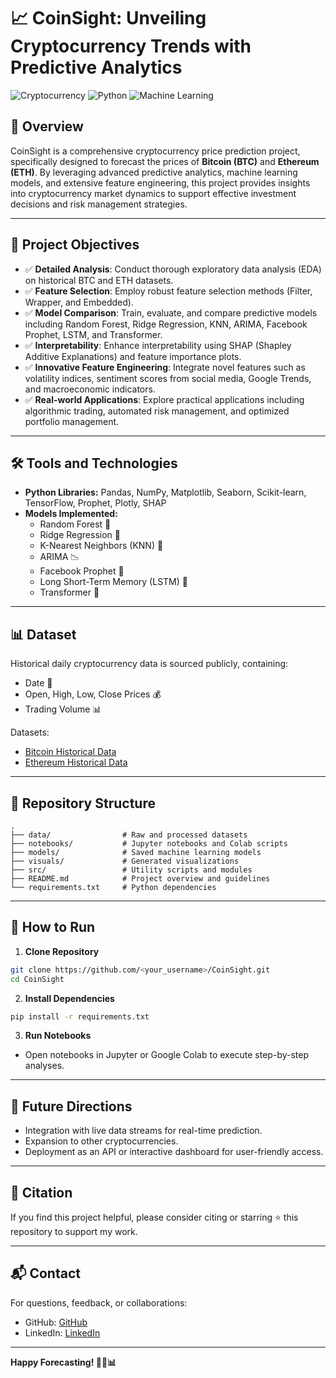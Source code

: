 # 📈 CoinSight: Unveiling Cryptocurrency Trends with Predictive Analytics

![Cryptocurrency](https://img.shields.io/badge/Cryptocurrency-Bitcoin%20%7C%20Ethereum-yellow)
![Python](https://img.shields.io/badge/Python-3.10-blue)
![Machine Learning](https://img.shields.io/badge/Machine%20Learning-RandomForest%20%7C%20Ridge%20Regression%20%7C%20LSTM-brightgreen)

## 🚀 Overview

CoinSight is a comprehensive cryptocurrency price prediction project, specifically designed to forecast the prices of **Bitcoin (BTC)** and **Ethereum (ETH)**. By leveraging advanced predictive analytics, machine learning models, and extensive feature engineering, this project provides insights into cryptocurrency market dynamics to support effective investment decisions and risk management strategies.

---

## 🎯 Project Objectives

- ✅ **Detailed Analysis**: Conduct thorough exploratory data analysis (EDA) on historical BTC and ETH datasets.
- ✅ **Feature Selection**: Employ robust feature selection methods (Filter, Wrapper, and Embedded).
- ✅ **Model Comparison**: Train, evaluate, and compare predictive models including Random Forest, Ridge Regression, KNN, ARIMA, Facebook Prophet, LSTM, and Transformer.
- ✅ **Interpretability**: Enhance interpretability using SHAP (Shapley Additive Explanations) and feature importance plots.
- ✅ **Innovative Feature Engineering**: Integrate novel features such as volatility indices, sentiment scores from social media, Google Trends, and macroeconomic indicators.
- ✅ **Real-world Applications**: Explore practical applications including algorithmic trading, automated risk management, and optimized portfolio management.

---

## 🛠️ Tools and Technologies

- **Python Libraries:** Pandas, NumPy, Matplotlib, Seaborn, Scikit-learn, TensorFlow, Prophet, Plotly, SHAP
- **Models Implemented:**
  - Random Forest 🌳
  - Ridge Regression 📐
  - K-Nearest Neighbors (KNN) 🔎
  - ARIMA 📉
  - Facebook Prophet 🔮
  - Long Short-Term Memory (LSTM) 🧠
  - Transformer 🤖

---

## 📊 Dataset

Historical daily cryptocurrency data is sourced publicly, containing:
- Date 📅
- Open, High, Low, Close Prices 💰
- Trading Volume 📊

Datasets:
- [Bitcoin Historical Data](https://github.com/usmanakhtar/Cryptocurrency-Dataset/blob/main/Bitcoin.csv)
- [Ethereum Historical Data](https://github.com/usmanakhtar/Cryptocurrency-Dataset/blob/main/ethereum.csv)

---

## 📂 Repository Structure

```
.
├── data/                # Raw and processed datasets
├── notebooks/           # Jupyter notebooks and Colab scripts
├── models/              # Saved machine learning models
├── visuals/             # Generated visualizations
├── src/                 # Utility scripts and modules
├── README.md            # Project overview and guidelines
└── requirements.txt     # Python dependencies
```

---

## 📖 How to Run

1. **Clone Repository**

```bash
git clone https://github.com/<your_username>/CoinSight.git
cd CoinSight
```

2. **Install Dependencies**

```bash
pip install -r requirements.txt
```

3. **Run Notebooks**

- Open notebooks in Jupyter or Google Colab to execute step-by-step analyses.

---

## 🔮 Future Directions

- Integration with live data streams for real-time prediction.
- Expansion to other cryptocurrencies.
- Deployment as an API or interactive dashboard for user-friendly access.

---

## 📜 Citation

If you find this project helpful, please consider citing or starring ⭐ this repository to support my work.

---

## 📬 Contact

For questions, feedback, or collaborations:
- GitHub: [GitHub](https://github.com/evilNami)
- LinkedIn: [LinkedIn](https://www.linkedin.com/in/pradeeptadey/)

---

**Happy Forecasting! 🚀💸📊**

